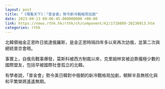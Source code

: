 ```yaml
---
layout: post
title: "《環看天下》：「普金會」勢令新冷戰格局加劇"
date: 2023-09-13 09:06:45.000000000 +08:00
link: https://news.rthk.hk/rthk/ch/component/k2/1718089-20230913.htm
categories: rthk
---
```


北韓領袖金正恩昨日抵達俄羅斯，是金正恩時隔四年多以來再次訪俄，並第二次與總統普京會晤。

事實上，自俄烏戰事爆發，莫斯科被西方制裁以來，克里姆林宮被迫靠攏極少數的國際盟友，包括早被國際社會孤立的北韓。

有學者說，「普金會」勢令美日韓對中俄朝的新冷戰格局加劇，朝鮮半島無核化與和平繁榮將遙遙無期。
